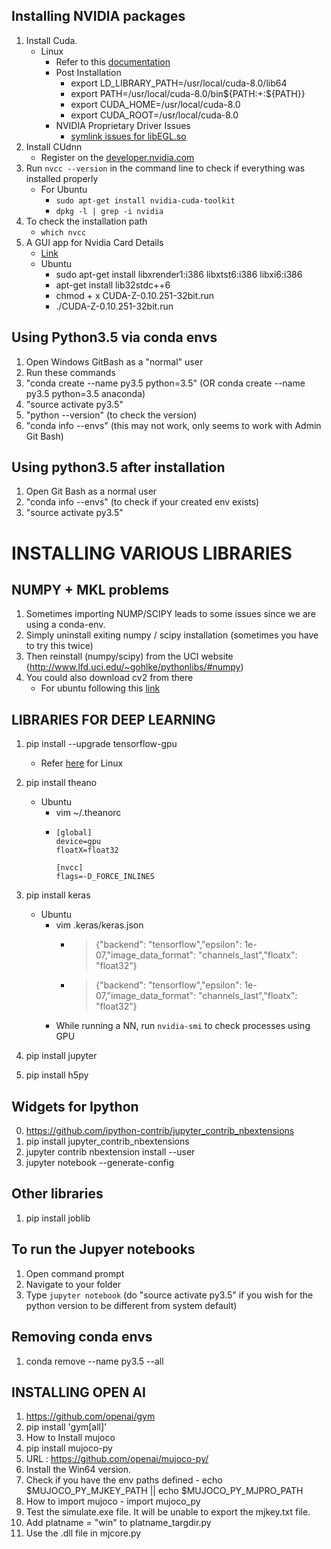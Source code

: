 ## Installing NVIDIA packages
1. Install Cuda.
    * Linux
        * Refer to this [documentation](http://docs.nvidia.com/cuda/cuda-installation-guide-linux/#axzz4VZnqTJ2A)
        * Post Installation
            * export LD_LIBRARY_PATH=/usr/local/cuda-8.0/lib64
            * export PATH=/usr/local/cuda-8.0/bin${PATH:+:${PATH}} 
            * export CUDA_HOME=/usr/local/cuda-8.0
            * export CUDA_ROOT=/usr/local/cuda-8.0
        * NVIDIA Proprietary Driver Issues
            * [symlink issues for libEGL.so](https://askubuntu.com/questions/900285/libegl-so-1-is-not-a-symbolic-link)
2. Install CUdnn 
    * Register on the [developer.nvidia.com](https://developer.nvidia.com/rdp/cudnn-download)
3. Run `nvcc --version` in the command line to check if everything was installed properly
    * For Ubuntu
        * `sudo apt-get install nvidia-cuda-toolkit`
        * `dpkg -l | grep -i nvidia`
4. To check the installation path 
    * `which nvcc`
5. A GUI app for Nvidia Card Details
    * [Link](https://sourceforge.net/projects/cuda-z/?source=typ_redirect)
    * Ubuntu
        * sudo apt-get install libxrender1:i386 libxtst6:i386 libxi6:i386
        * apt-get install lib32stdc++6
        * chmod + x CUDA-Z-0.10.251-32bit.run
        * ./CUDA-Z-0.10.251-32bit.run


## Using Python3.5 via conda envs
1. Open Windows GitBash as a "normal" user
2. Run these commands
3. "conda create --name py3.5 python=3.5" 	(OR conda create --name py3.5 python=3.5 anaconda)
4. "source activate py3.5"
5. "python --version"  						(to check the version)
6. "conda info --envs"  						(this may not work, only seems to work with Admin Git Bash)

## Using python3.5 after installation
1. Open Git Bash as a normal user
2. "conda info --envs"                        (to check if your created env exists)
3. "source activate py3.5"

# INSTALLING VARIOUS LIBRARIES
## NUMPY + MKL problems
1. Sometimes importing NUMP/SCIPY leads to some issues since we are using a conda-env.
2. Simply uninstall exiting numpy / scipy installation (sometimes you have to try this twice) 
3. Then reinstall (numpy/scipy) from the UCI website (http://www.lfd.uci.edu/~gohlke/pythonlibs/#numpy)
4. You could also download cv2 from there
    * For ubuntu following this [link](http://www.pyimagesearch.com/2015/07/20/install-opencv-3-0-and-python-3-4-on-ubuntu/)

## LIBRARIES FOR DEEP LEARNING
1. pip install --upgrade tensorflow-gpu
    * Refer [here](https://www.tensorflow.org/install/install_linux) for Linux
2. pip install theano
    * Ubuntu
      * vim ~/.theanorc
      * ```
        [global]
        device=gpu
        floatX=float32
        
        [nvcc]
        flags=-D_FORCE_INLINES
        ```
         
3. pip install keras
    * Ubuntu
        * vim .keras/keras.json
            * > {"backend": "tensorflow","epsilon": 1e-07,"image_data_format": "channels_last","floatx": "float32"}
            * > {"backend": "tensorflow","epsilon": 1e-07,"image_data_format": "channels_last","floatx": "float32"}
        * While running a NN, run `nvidia-smi` to check processes using GPU

4. pip install jupyter
5. pip install h5py


## Widgets for Ipython
0. https://github.com/ipython-contrib/jupyter_contrib_nbextensions
1. pip install jupyter_contrib_nbextensions
2. jupyter contrib nbextension install --user
3. jupyter notebook --generate-config

## Other libraries
1. pip install joblib

## To run the Jupyer notebooks
1.  Open command prompt
2.  Navigate to your folder
3.  Type `jupyter notebook` (do "source activate py3.5" if you wish for the python version to be different from system default)

## Removing conda envs
1. conda remove --name py3.5 --all

## INSTALLING OPEN AI 
1. https://github.com/openai/gym
2. pip install 'gym[all]'
3. How to Install mujoco
4. pip install mujoco-py
5. URL : https://github.com/openai/mujoco-py/
6. Install the Win64 version.
7. Check if you have the env paths defined - echo $MUJOCO_PY_MJKEY_PATH  || echo $MUJOCO_PY_MJPRO_PATH
8. How to import mujoco - import mujoco_py
9. Test the simulate.exe file. It will be unable to export the mjkey.txt file. 
10. Add platname = "win" to platname_targdir.py
11. Use the .dll file in mjcore.py










